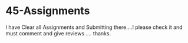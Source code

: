 # 45-Assignments
I have Clear all Assignments and Submitting there....! please check it and must comment and give reviews .... thanks.
